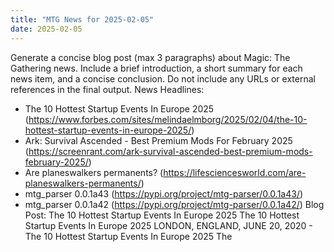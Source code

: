 ```yaml
---
title: "MTG News for 2025-02-05"
date: 2025-02-05
---
```


Generate a concise blog post (max 3 paragraphs) about Magic: The Gathering news. Include a brief introduction, a short summary for each news item, and a concise conclusion. Do not include any URLs or external references in the final output. News Headlines:
- The 10 Hottest Startup Events In Europe 2025 (https://www.forbes.com/sites/melindaelmborg/2025/02/04/the-10-hottest-startup-events-in-europe-2025/)
- Ark: Survival Ascended - Best Premium Mods For February 2025 (https://screenrant.com/ark-survival-ascended-best-premium-mods-february-2025/)
- Are planeswalkers permanents? (https://lifesciencesworld.com/are-planeswalkers-permanents/)
- mtg_parser 0.0.1a43 (https://pypi.org/project/mtg-parser/0.0.1a43/)
- mtg_parser 0.0.1a42 (https://pypi.org/project/mtg-parser/0.0.1a42/)
Blog Post: The 10 Hottest Startup Events In Europe 2025
The 10 Hottest Startup Events In Europe 2025
LONDON, ENGLAND, JUNE 20, 2020 - The 10 Hottest Startup Events In Europe 2025
The
